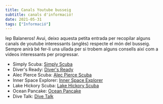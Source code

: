 ```yaml
---
title: Canals Youtube busseig
subtitle: canals d'informació!
date: 2021-05-31
tags: ["Informació"]
---
```


Iep Balaneros! Avui, deixo aquesta petita entrada per recopilar alguns canals de youtube interessants (anglès) respecte el món del busseig. Sempre anirà bé fer-li una ullada per si trobem alguns consells així com a videos interessants per progressar.

* Simply Scuba: [Simply Scuba](https://www.youtube.com/user/simplyscubadotcom)
* Diver's Ready: [Diver's Ready](https://www.youtube.com/channel/UCdPKPmLGJRoyUB_0n-u-0Rg)
* Alec Pierce Scuba: [Alec Pierce Scuba](https://www.youtube.com/channel/UCFBv1_u7CDOEAdBqedIkSeQ)
* Inner Space Explorer: [Inner Space Explorer](https://www.youtube.com/user/CoastalDevelopment)
* Lake Hickory Scuba: [Lake Hickory Scuba](https://www.youtube.com/user/LakeHickoryScuba)
* Ocean Pancake: [Ocean Pancake](https://www.youtube.com/channel/UCV4OeA8z9THx-gfz0ajv-Sg)
* Dive Talk: [Dive Talk](https://www.youtube.com/channel/UCb9sy84UQUOAL5To0IPotpw)

